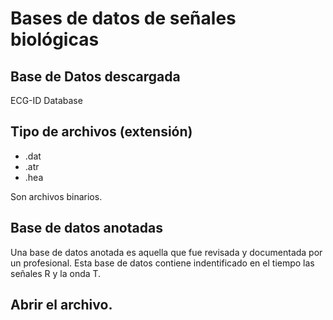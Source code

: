# Bases de datos de señales biológicas
## Base de Datos descargada
ECG-ID Database

## Tipo de archivos (extensión)
- .dat
- .atr
- .hea

Son archivos binarios.

## Base de datos anotadas

Una base de datos anotada es aquella que fue revisada y documentada por un profesional. Esta base de datos contiene indentificado en el tiempo las señales R y la onda T.

## Abrir el archivo.





